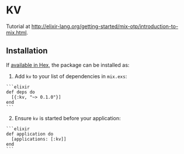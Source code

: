 # KV

Tutorial at http://elixir-lang.org/getting-started/mix-otp/introduction-to-mix.html.

## Installation

If [available in Hex](https://hex.pm/docs/publish), the package can be installed as:

  1. Add `kv` to your list of dependencies in `mix.exs`:

    ```elixir
    def deps do
      [{:kv, "~> 0.1.0"}]
    end
    ```

  2. Ensure `kv` is started before your application:

    ```elixir
    def application do
      [applications: [:kv]]
    end
    ```


